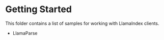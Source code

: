 # Getting Started

This folder contains a list of samples for working with LlamaIndex clients.

- LlamaParse